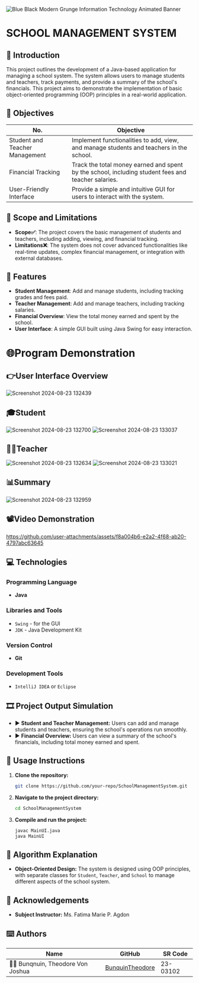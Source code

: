 ![Blue Black Modern Grunge Information Technology Animated Banner](https://github.com/user-attachments/assets/ae7cfead-4892-4762-874a-b3094b194c8f)

# SCHOOL MANAGEMENT SYSTEM

## 🎯 Introduction 
This project outlines the development of a Java-based application for managing a school system. The system allows users to manage students and teachers, track payments, and provide a summary of the school's financials. This project aims to demonstrate the implementation of basic object-oriented programming (OOP) principles in a real-world application.

## 🔎 Objectives

| No.                         | Objective                                                                                          |
|-----------------------------|---------------------------------------------------------------------------------------------------|
| Student and Teacher Management | Implement functionalities to add, view, and manage students and teachers in the school. |
| Financial Tracking           | Track the total money earned and spent by the school, including student fees and teacher salaries.|
| User-Friendly Interface      | Provide a simple and intuitive GUI for users to interact with the system.                        |

## 🔬 Scope and Limitations

- **Scope✅**: The project covers the basic management of students and teachers, including adding, viewing, and financial tracking.
- **Limitations❌**: The system does not cover advanced functionalities like real-time updates, complex financial management, or integration with external databases.

## 👀 Features

- **Student Management**: Add and manage students, including tracking grades and fees paid.
- **Teacher Management**: Add and manage teachers, including tracking salaries.
- **Financial Overview**: View the total money earned and spent by the school.
- **User Interface**: A simple GUI built using Java Swing for easy interaction.

# 🌐Program Demonstration

## 👉User Interface Overview
![Screenshot 2024-08-23 132439](https://github.com/user-attachments/assets/38e519d7-b841-4510-b889-71f022bb1c4e)

## 🎓Student
![Screenshot 2024-08-23 132700](https://github.com/user-attachments/assets/58a6727c-49aa-405f-90e0-404f36690413)
![Screenshot 2024-08-23 133037](https://github.com/user-attachments/assets/0c898692-fcef-4d54-a36b-2f8c491a5b01)

## 👩‍🏫Teacher
![Screenshot 2024-08-23 132634](https://github.com/user-attachments/assets/16c13529-3a19-4344-b5e1-5de7633fde03)
![Screenshot 2024-08-23 133021](https://github.com/user-attachments/assets/6905f2fe-690e-4077-8cfd-92ccc5560871)

## 📊Summary
![Screenshot 2024-08-23 132959](https://github.com/user-attachments/assets/a21548c9-2cba-4d67-b5c1-960303fadebb)

## 📽Video Demonstration
https://github.com/user-attachments/assets/f8a004b6-e2a2-4f68-ab20-4797abc63645

## 💻 Technologies

### Programming Language
- **Java**

### Libraries and Tools
- `Swing` - for the GUI
- `JDK` - Java Development Kit

### Version Control
- **Git**

### Development Tools
- `IntelliJ IDEA` or `Eclipse`

## 🎞 Project Output Simulation
- ▶️ **Student and Teacher Management:** Users can add and manage students and teachers, ensuring the school's operations run smoothly.
- ▶️ **Financial Overview:** Users can view a summary of the school's financials, including total money earned and spent.

## 🚀 Usage Instructions

1. **Clone the repository:**
    ```bash
    git clone https://github.com/your-repo/SchoolManagementSystem.git
    ```
2. **Navigate to the project directory:**
    ```bash
    cd SchoolManagementSystem
    ```
3. **Compile and run the project:**
    ```bash
    javac MainUI.java
    java MainUI
    ```

## 🧠 Algorithm Explanation

- **Object-Oriented Design:** The system is designed using OOP principles, with separate classes for `Student`, `Teacher`, and `School` to manage different aspects of the school system.

## 🤍 Acknowledgements

- **Subject Instructor:** Ms. Fatima Marie P. Agdon

## ⌨️ Authors

| Name                             | GitHub                                                | SR Code     |
|----------------------------------|-------------------------------------------------------|-------------|
| 👨‍🎓 Bunqnuin, Theodore Von Joshua | [BunquinTheodore](https://github.com/BunquinTheodore) | 23-03102    |


